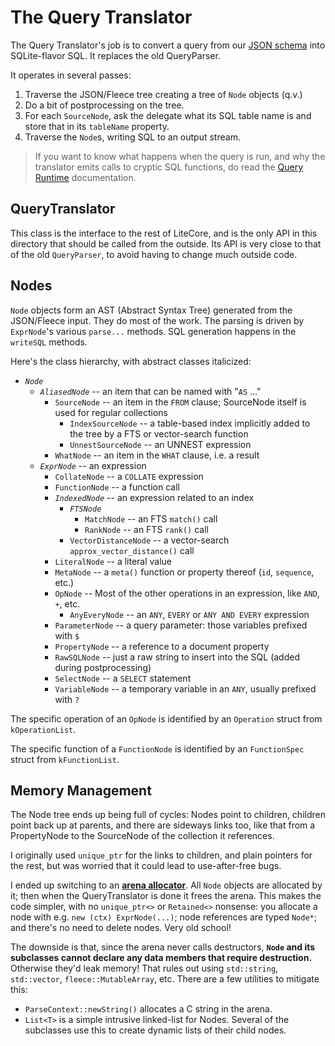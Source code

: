 #  The Query Translator

The Query Translator's job is to convert a query from our [JSON schema][SCHEMA] into SQLite-flavor SQL. It replaces the old QueryParser.

It operates in several passes:

1. Traverse the JSON/Fleece tree creating a tree of `Node` objects (q.v.)
2. Do a bit of postprocessing on the tree.
3. For each `SourceNode`, ask the delegate what its SQL table name is and store that in its `tableName` property.
4. Traverse the `Node`s, writing SQL to an output stream.

> If you want to know what happens when the query is run, and why the translator emits calls to cryptic SQL functions, do read the [Query Runtime](./QueryRuntime.md) documentation.


## QueryTranslator

This class is the interface to the rest of LiteCore, and is the only API in this directory that should be called from the outside. Its API is very close to that of the old `QueryParser`, to avoid having to change much outside code.


## Nodes

`Node` objects form an AST (Abstract Syntax Tree) generated from the JSON/Fleece input. They do most of the work. The parsing is driven by `ExprNode`'s various `parse...` methods. SQL generation happens in the `writeSQL` methods.

Here's the class hierarchy, with abstract classes italicized:

- _`Node`_
  - _`AliasedNode`_ -- an item that can be named with "`AS` ..."
    - `SourceNode` -- an item in the `FROM` clause; SourceNode itself is used for regular collections
      - `IndexSourceNode` -- a table-based index implicitly added to the tree by a FTS or vector-search function
      - `UnnestSourceNode` -- an UNNEST expression
    - `WhatNode` -- an item in the `WHAT` clause, i.e. a result
  - _`ExprNode`_ -- an expression
    - `CollateNode` -- a `COLLATE` expression
    - `FunctionNode` -- a function call
    - _`IndexedNode`_ -- an expression related to an index
      - _`FTSNode`_
        - `MatchNode` -- an FTS `match()` call
        - `RankNode` -- an FTS `rank()` call
      - `VectorDistanceNode` -- a vector-search `approx_vector_distance()` call
    - `LiteralNode` -- a literal value
    - `MetaNode` -- a `meta()` function or property thereof (`id`, `sequence`, etc.)
    - `OpNode` -- Most of the other operations in an expression, like `AND`, `+`, etc.
      - `AnyEveryNode` -- an `ANY`, `EVERY` or `ANY AND EVERY` expression
    - `ParameterNode` -- a query parameter: those variables prefixed with `$`
    - `PropertyNode` -- a reference to a document property
    - `RawSQLNode` -- just a raw string to insert into the SQL (added during postprocessing)
    - `SelectNode` -- a `SELECT` statement
    - `VariableNode` -- a temporary variable in an `ANY`, usually prefixed with `?`

The specific operation of an `OpNode` is identified by an `Operation` struct from `kOperationList`.

The specific function of a `FunctionNode` is identified by an `FunctionSpec` struct from `kFunctionList`.


## Memory Management

The Node tree ends up being full of cycles: Nodes point to children, children point back up at parents, and there are sideways links too, like that from a PropertyNode to the SourceNode of the collection it references.

I originally used `unique_ptr` for the links to children, and plain pointers for the rest, but was worried that it could lead to use-after-free bugs.

I ended up switching to an [**arena allocator**][ARENA]. All `Node` objects are allocated by it; then when the QueryTranslator is done it frees the arena. This makes the code simpler, with no `unique_ptr<>` or `Retained<>` nonsense: you allocate a node with e.g. `new (ctx) ExprNode(...)`; node references are typed `Node*`; and there's no need to delete nodes. Very old school!

The downside is that, since the arena never calls destructors, **`Node` and its subclasses cannot declare any data members that require destruction.** Otherwise they'd leak memory! That rules out using `std::string`, `std::vector`, `fleece::MutableArray`, etc. There are a few utilities to mitigate this:

- `ParseContext::newString()` allocates a C string in the arena.
- `List<T>` is a simple intrusive linked-list for Nodes. Several of the subclasses use this to create dynamic lists of their child nodes.


[SCHEMA]: https://github.com/couchbase/couchbase-lite-core/wiki/JSON-Query-Schema
[ARENA]: https://en.wikipedia.org/wiki/Region-based_memory_management
